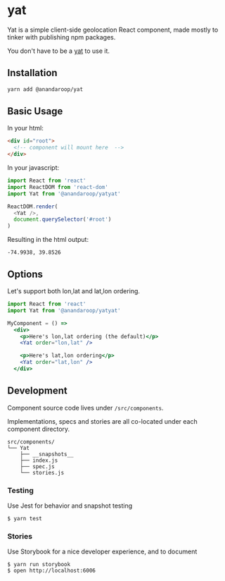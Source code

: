 # yat

Yat is a simple client-side geolocation React component, made mostly to tinker with publishing npm packages.

You don't have to be a [yat](https://en.wikipedia.org/wiki/New_Orleans_English) to use it.

## Installation

```sh
yarn add @anandaroop/yat
```

## Basic Usage

In your html:

```html
<div id="root">
  <!-- component will mount here  -->
</div>  
```

In your javascript:

```js
import React from 'react'
import ReactDOM from 'react-dom'
import Yat from '@anandaroop/yatyat'

ReactDOM.render(
  <Yat />,
  document.querySelector('#root')
)
```

Resulting in the html output:

```
-74.9938, 39.8526
```

## Options

Let's support both lon,lat and lat,lon ordering.

```jsx
import React from 'react'
import Yat from '@anandaroop/yatyat'

MyComponent = () =>
  <div>
    <p>Here's lon,lat ordering (the default)</p>
    <Yat order="lon,lat" />

    <p>Here's lat,lon ordering</p>
    <Yat order="lat,lon" />
  </div>
```

## Development

Component source code lives under `/src/components`.

Implementations, specs and stories are all co-located under each component directory.

```
src/components/
└── Yat
    ├── __snapshots__
    ├── index.js
    ├── spec.js
    └── stories.js
```

### Testing

Use Jest for behavior and snapshot testing

```
$ yarn test
```

### Stories

Use Storybook for a nice developer experience, and to document

```
$ yarn run storybook
$ open http://localhost:6006
```
